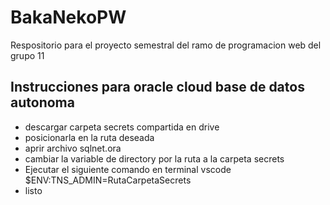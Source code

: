 # BakaNekoPW
Respositorio para el proyecto semestral del ramo de programacion web del grupo 11
## Instrucciones para oracle cloud base de datos autonoma
- descargar carpeta secrets compartida en drive
- posicionarla en la ruta deseada
- aprir archivo sqlnet.ora
- cambiar la variable de directory por la ruta a la carpeta secrets
- Ejecutar el siguiente comando en terminal vscode $ENV:TNS_ADMIN=RutaCarpetaSecrets
- listo